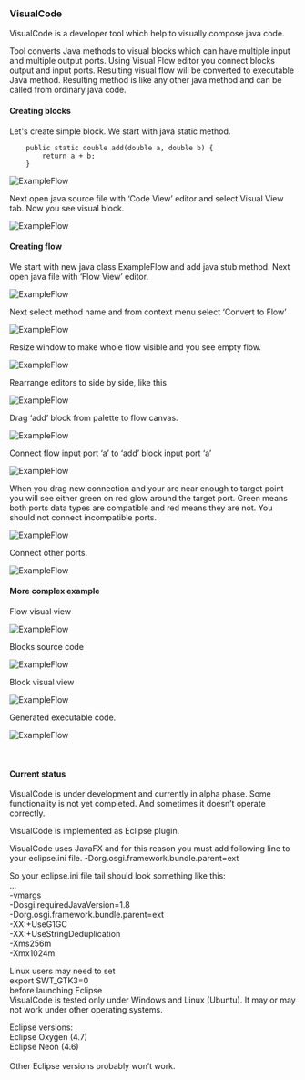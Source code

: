 ﻿### VisualCode
VisualCode is a developer tool which help to visually compose java code.

Tool converts Java methods to visual blocks which can have multiple input and multiple output ports.
Using Visual Flow editor you connect blocks output and input ports.
Resulting visual flow will be converted to executable Java method.
Resulting method is like any other java method and can be called from ordinary java code.

#### Creating blocks

Let's create simple block.
We start with java static method.

```
	public static double add(double a, double b) {
		return a + b;
	}
```
![ExampleFlow](/docs/images/Simple1CodeView.png)

Next open java source file with ‘Code View’ editor and select Visual View tab.
Now you see visual block.

![ExampleFlow](/docs/images/Simple1CodeViewVisual.png)

#### Creating flow

We start with new java class ExampleFlow and add java stub method.
Next open java file with ‘Flow View’ editor.

![ExampleFlow](/docs/images/Simple1FlowCode.png)

Next select method name and from context menu select ‘Convert to Flow’

![ExampleFlow](/docs/images/Simple1FlowOpenFlow.png)

Resize window to make whole flow visible and you see empty flow.

![ExampleFlow](/docs/images/Simple1FlowEmptyFlow.png)

Rearrange editors to side by side, like this

![ExampleFlow](/docs/images/Simple1FlowSideBySide.png)

Drag ‘add’ block from palette to flow canvas.

![ExampleFlow](/docs/images/Simple1FlowDragNewBlock.png)

Connect flow input port ‘a’ to ‘add’ block input port ‘a’

![ExampleFlow](/docs/images/Simple1FlowStartNewCon.png)

When you drag new connection and your are near enough to target point you will see either green on red glow around the target port. Green means both ports data types are compatible and red means they are not. You should not connect incompatible ports.

![ExampleFlow](/docs/images/Simple1FlowEndNewCon.png)

Connect other ports.

![ExampleFlow](/docs/images/Simple1FlowConnected.png)
#### More complex example

Flow visual view

![ExampleFlow](/docs/images/CalcFlowVisual_15jul2017.png)

Blocks source code

![ExampleFlow](/docs/images/SimpleCodeSource_15jul2017.png)

Block visual view

![ExampleFlow](/docs/images/SimpleCodeVisual_15jul2017.png)

Generated executable code.

![ExampleFlow](/docs/images/CalcFlowGencode.png)

<br/>

#### Current status

VisualCode is under development and currently in alpha phase.
Some functionality is not yet completed.
And sometimes it doesn’t operate correctly.

VisualCode is implemented as Eclipse plugin.

VisualCode uses JavaFX and for this reason you must add following line to your eclipse.ini file.
-Dorg.osgi.framework.bundle.parent=ext

So your eclipse.ini file tail should look something like this:<br/>
...<br/>
-vmargs<br/>
-Dosgi.requiredJavaVersion=1.8<br/>
-Dorg.osgi.framework.bundle.parent=ext<br/>
-XX:+UseG1GC<br/>
-XX:+UseStringDeduplication<br/>
-Xms256m<br/>
-Xmx1024m<br/>

Linux users may need to set <br/>
export SWT_GTK3=0<br/>
before launching Eclipse<br/>
VisualCode is tested only under Windows and Linux (Ubuntu).
It may or may not work under other operating systems.

Eclipse versions: <br/>
Eclipse Oxygen (4.7) <br/>
Eclipse Neon (4.6) <br/>
<br/>
Other Eclipse versions probably won’t work.


